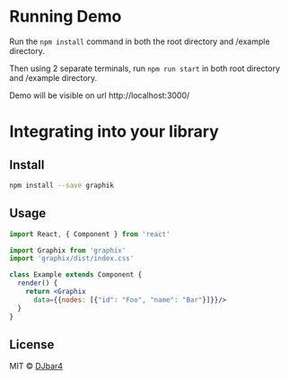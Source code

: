 # Running Demo

Run the `npm install` command in both the root directory and /example directory.

Then using 2 separate terminals, run `npm run start` in both root directory and /example directory.

Demo will be visible on url http://localhost:3000/

# Integrating into your library

## Install

```bash
npm install --save graphik
```

## Usage

```jsx
import React, { Component } from 'react'

import Graphix from 'graphix'
import 'graphix/dist/index.css'

class Example extends Component {
  render() {
    return <Graphix 
      data={{nodes: [{"id": "Foo", "name": "Bar"}]}}/>
  }
}
```

## License

MIT © [DJbar4](https://github.com/DJbar4)
